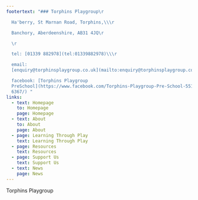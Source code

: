 ```yaml
---
footertext: "### Torphins Playgroup\r

  Ha'berry, St Marnan Road, Torphins,\\\r

  Banchory, Aberdeenshire, AB31 4JQ\r

  \r

  tel: [01339 882978](tel:01339882978)\\\r

  email:
  [enquiry@torphinsplaygroup.co.uk](mailto:enquiry@torphinsplaygroup.co.uk)\r

  facebook: [Torphins Playgroup
  PreSchool](https://www.facebook.com/Torphins-Playgroup-Pre-School-55164190159\
  6367/) "
links:
  - text: Homepage
    to: Homepage
    page: Homepage
  - text: About
    to: About
    page: About
  - page: Learning Through Play
    text: Learning Through Play
  - page: Resources
    text: Resources
  - page: Support Us
    text: Support Us
  - text: News
    page: News
---
```

Torphins Playgroup